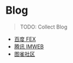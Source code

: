 # Blog

> TODO: Collect Blog

- [百度 FEX](http://fex.baidu.com/)
- [腾讯 IMWEB](https://imweb.io/)
- [图雀社区](https://tuture.co/)
